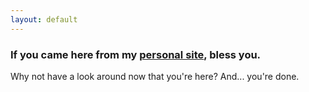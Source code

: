 ```yaml
---
layout: default
---
```

<h3>If you came here from my <a href="http://shaunmroberts.com" target="_blank" class="text-muted">personal site</a>, bless you.</h3>
<p>Why not have a look around now that you're here?  And... you're done.</p>
